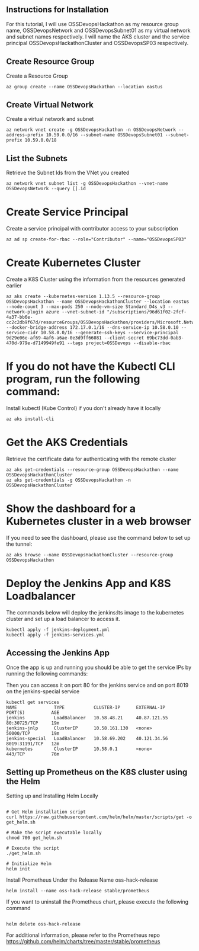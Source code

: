 ## Instructions for Installation

For this tutorial, I will use OSSDevopsHackathon as my resource group name, OSSDevopsNetwork and OSSDevopsSubnet01 as my virtual network and subnet names respectively. I will name the AKS cluster and the service principal OSSDevopsHackathonCluster and OSSDevopsSP03 respectively.

## Create Resource Group
Create a Resource Group 
```shell
az group create --name OSSDevopsHackathon --location eastus
```

## Create Virtual Network

Create a virtual network and subnet
```shell
az network vnet create -g OSSDevopsHackathon -n OSSDevopsNetwork --address-prefix 10.59.0.0/16 --subnet-name OSSDevopsSubnet01 --subnet-prefix 10.59.0.0/18
```

## List the Subnets 

Retrieve the Subnet Ids from the VNet you created

```shell
az network vnet subnet list -g OSSDevopsHackathon --vnet-name OSSDevopsNetwork --query [].id
```

# Create Service Principal

Create a service principal with contributor access to your subscription

```shell
az ad sp create-for-rbac --role="Contributor" --name="OSSDevopsSP03"

```
# Create Kubernetes Cluster

Create a K8S Cluster using the information from the resources generated earlier

```shell
az aks create --kubernetes-version 1.13.5 --resource-group OSSDevopsHackathon --name OSSDevopsHackathonCluster --location eastus --node-count 3 --max-pods 250 --node-vm-size Standard_D4s_v3 --network-plugin azure --vnet-subnet-id "/subscriptions/96d61f02-2fcf-4a37-bb6e-cc2c2db9f67d/resourceGroups/OSSDevopsHackathon/providers/Microsoft.Network/virtualNetworks/OSSDevopsNetwork/subnets/OSSDevopsSubnet01" --docker-bridge-address 172.17.0.1/16 --dns-service-ip 10.58.0.10 --service-cidr 10.58.0.0/16 --generate-ssh-keys --service-principal 9d29e06e-af69-4af6-a6ae-0e3d9ff66081 --client-secret 69bc73dd-0ab3-470d-979e-d7149949fe91 --tags project=OSSDevops --disable-rbac
```

# If you do not have the Kubectl CLI program, run the following command:

Install kubectl (Kube Control) if you don't already have it locally

```shell
az aks install-cli
```

# Get the AKS Credentials

Retrieve the certificate data for authenticating with the remote cluster

```shell
az aks get-credentials --resource-group OSSDevopsHackathon --name OSSDevopsHackathonCluster
az aks get-credentials -g OSSDevopsHackathon -n OSSDevopsHackathonCluster
```

# Show the dashboard for a Kubernetes cluster in a web browser

If you need to see the dashboard, please use the command below to set up the tunnel:

```shell
az aks browse --name OSSDevopsHackathonCluster --resource-group OSSDevopsHackathon
```

# Deploy the Jenkins App and K8S Loadbalancer

The commands below will deploy the jenkins:lts image to the kubernetes cluster and set up a load balancer to access it.

```shell
kubectl apply -f jenkins-deployment.yml
kubectl apply -f jenkins-services.yml 
```

## Accessing the Jenkins App

Once the app is up and running you should be able to get the service IPs by running the following commands:

Then you can access it on port 80 for the jenkins service and on port 8019 on the jenkins-special service

```shell
kubectl get services
NAME              TYPE           CLUSTER-IP      EXTERNAL-IP     PORT(S)          AGE
jenkins           LoadBalancer   10.58.48.21     40.87.121.55    80:30725/TCP     19m
jenkins-jnlp      ClusterIP      10.58.161.130   <none>          50000/TCP        19m
jenkins-special   LoadBalancer   10.58.69.202    40.121.34.56    8019:31191/TCP   12m
kubernetes        ClusterIP      10.58.0.1       <none>          443/TCP          76m

```

## Setting up Prometheus on the K8S cluster using the Helm

Setting up and Installing Helm Locally

```shell

# Get Helm installation script
curl https://raw.githubusercontent.com/helm/helm/master/scripts/get -o get_helm.sh

# Make the script executable locally
chmod 700 get_helm.sh

# Execute the script
./get_helm.sh

# Initialize Helm
helm init

```

Install Prometheus Under the Release Name oss-hack-release

```shell
helm install --name oss-hack-release stable/prometheus
```

If you want to uninstall the Prometheus chart, please execute the following command

```shell

helm delete oss-hack-release
```
For additional information, please refer to the Prometheus repo
https://github.com/helm/charts/tree/master/stable/prometheus

